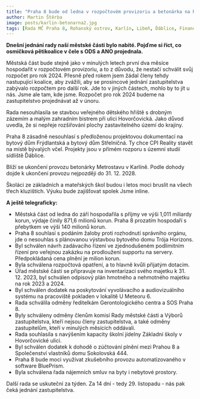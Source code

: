 ```yaml
---
title: "Praha 8 bude od ledna v rozpočtovém provizoriu a betonárka na Rohanském ostrově skončí do konce roku 2028"
author: Martin Štěrba
image: posts/karlin-betonarna2.jpg
tags: [Rada MČ Praha 8, Rohanský ostrov, Karlín, Libeň, Ďáblice, Finance, Životní prostředí]
---
```


**Dnešní jednání rady naší městské části bylo nabité. Pojďme si říct, co osmičková pětikoalice v čele s ODS a ANO projednala.**

Městská část bude stejně jako v minulých letech první dva měsíce hospodařit v rozpočtovém provizoriu, a to z důvodu, že nestačí schválit svůj rozpočet pro rok 2024. Přesně před rokem jsem žádal členy tehdy nastupující koalice, aby zvážili, aby se prosincové jednání zastupitelstva zabývalo rozpočtem pro další rok. Jde to v jiných částech, mohlo by to jít u nás. Jsme ale tam, kde jsme. Rozpočet pro rok 2024 budeme na zastupitelstvo projednávat až v únoru.

Rada nesouhlasila se stavbou veřejného dětského hřiště s drobným zázemím a malým zahradním bistrem při ulici Hovorčovická. Jako důvod uvedla, že si nepřeje rozšiřování plochy zastavitelného území do krajiny.

Praha 8 zásadně nesouhlasí s předloženou projektovou dokumentací na bytový dům Frýdlantská a bytový dům Střelničná. Ty chce CPI Reality stavět na místě bývalých včel. Projekty jsou v přímém rozporu s územní studií sídliště Ďáblice. 

Blíží se ukončení provozu betonárky Metrostavu v Karlíně. Podle dohody dojde k ukončení provozu nejpozději do 31. 12. 2028.

Školáci ze základních a mateřských škol budou i letos moci bruslit na všech třech kluzištích. Výuku bude zajišťovat spolek Jsme inline.

**A ještě telegraficky:**
- Městská část od ledna do září hospodařila s příjmy ve výši 1,011 miliardy korun, výdaje činily 871,6 milionů korun. Praha 8 prozatím hospodaří s přebytkem ve výši 140 milionů korun.
- Praha 8 souhlasí s podáním žaloby proti rozhodnutí správního orgánu, jde o nesouhlas s plánovanou výstavbou bytového domu Trója Horizons.
- Byl schválen návrh zadávacího řízení ve zjednodušeném podlimitním řízení pro veřejnou zakázku na prodloužení supportu na servery. Předpokládaná cena plnění je milion korun.
- Byla schválena rozpočtová opatření, a to hlavně kvůli přijatým dotacím.
- Úřad městské části se připravuje na inventarizaci svého majetku k 31. 12. 2023, byl schválen odpisový plán hmotného a nehmotného majetku na rok 2023 a 2024.
- Byl schválen dodatek na poskytování vyvolávacího a audiovizuálního systému na pracoviště pokladen v lokalitě U Meteoru 6.
- Rada schválila odměny ředitelkám Gerontologického centra a SOS Praha 8.
- Byly schváleny odměny členům komisí Rady městské části a Výborů zastupitelstva, kteří nejsou členy zastupitelstva, a také odměny zastupitelům, kteří v minulých měsících oddávali. 
- Rada souhlasila s navýšením kapacity školní jídelny Základní školy v Hovorčovické ulici.
- Byl schválen dodatek k dohodě o zúčtování plnění mezi Prahou 8 a Společenství vlastníků domu Sokolovská 444.
- Praha 8 bude moci využívat zkušebního provozu automatizovaného v software BluePrism.
- Byla schválena řada nájemních smluv na byty i nebytové prostory. 

Další rada se uskuteční za týden. Za 14 dní - tedy 29. listopadu - nás pak čeká jednání zastupitelstva.
